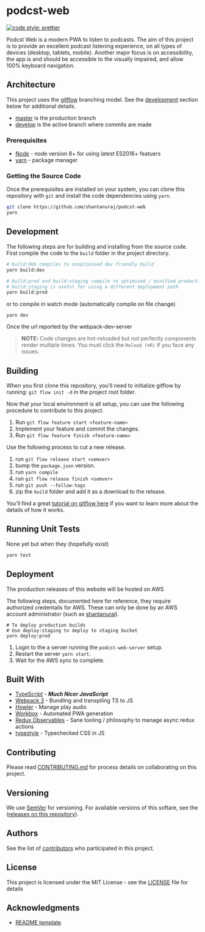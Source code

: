 # podcst-web

[![code style: prettier](https://img.shields.io/badge/code_style-prettier-ff69b4.svg)](https://github.com/prettier/prettier)

Podcst Web is a modern PWA to listen to podcasts.
The aim of this project is to provide an excellent podcast listening experience,
on all types of devices (desktop, tablets, mobile).
Another major focus is on accessibility, the app is and should be accessible to the visually impaired, and allow 100% keyboard navigation.

## Architecture

This project uses the [gitflow](https://github.com/nvie/gitflow) branching model.
See the [development](#development) section below for additional details.

- [master](https://github.com/shantanuraj/podcst-web/tree/master) is the production branch
- [develop](https://github.com/shantanuraj/podcst-web/tree/develop) is the active branch where commits are made

### Prerequisites

* [Node](https://nodejs.org/)   - node version 8+ for using latest ES2016+ featuers
* [yarn](https://yarnpkg.com/)  - package manager

### Getting the Source Code

Once the prerequisites are installed on your system, you can clone this repository with `git` and install the code dependencies using `yarn`.

```bash
git clone https://github.com/shantanuraj/podcst-web
yarn
```

## Development

The following steps are for building and installing from the source code. First compile the code to the `build` folder in the project directory.

```bash
# build:deb compiles to unoptimised dev friendly build
yarn build:dev

# build:prod and build:staging compile to optimised / minified production ready build
# build:staging is useful for using a different deployment path
yarn build:prod
```

or to compile in watch mode (automatically compile on file change)

```
yarn dev
```

Once the url reported by the webpack-dev-server

> **NOTE:** Code changes are hot-reloaded but *not* perfectly components render multiple times. You must click the `Reload (⌘R)` if you face any issues.

## Building

When you first clone this repository, you'll need to initialize gitflow by running: `git flow init -d` in the project root folder.

Now that your local environment is all setup, you can use the following procedure to contribute to this project.

  1. Run `git flow feature start <feature-name>`
  1. Implement your feature and commit the changes.
  1. Run `git flow feature finish <feature-name>`

Use the following process to cut a new release.

  1. run `git flow release start <semver>`
  1. bump the `package.json` version.
  1. run `yarn compile`
  1. run `git flow release finish <semver>`
  1. run `git push --follow-tags`
  1. zip the `build` folder and add it as a download to the release.

You'll find a great [tutorial on gitflow here](http://jeffkreeftmeijer.com/2010/why-arent-you-using-git-flow/) if you want to learn more about the details of how it works.

## Running Unit Tests

None yet but when they (hopefully exist)

```bash
yarn test
```

## Deployment

The production releases of this website will be hosted on AWS

The following steps, documented here for reference, they require authorized credentails for AWS.
These can only be done by an AWS account administrator (such as [shantanuraj](https://github.com/shantanuraj)).


```shell
# To deploy production builds
# Use deploy:staging to deploy to staging bucket
yarn deploy:prod
```

  1. Login to the a server running the `podcst-web-server` setup.
  1. Restart the server `yarn start`.
  1. Wait for the AWS sync to complete.

## Built With

* [TypeScript](https://www.typescriptlang.org/) - ***Much Nicer JavaScript***
* [Webpack 3](https://webpack.js.org/) - Bundling and transpiling TS to JS
* [Howler](https://howlerjs.com/) - Manage play audio
* [Workbox](https://workboxjs.org/) - Automated PWA generation
* [Redux Observables](https://redux-observable.js.org/) - Sane tooling / philosophy to manage async redux actions
* [typestyle](https://typestyle.github.io/) - Typechecked CSS in JS

## Contributing

Please read [CONTRIBUTING.md](CONTRIBUTING.md) for process details on
collaborating on this project.

## Versioning

We use [SemVer](http://semver.org/) for versioning. For available versions of this softare, see the ([releases on this repository](https://github.com/shantanuraj/podcst-web/releases)).

## Authors

See the list of [contributors][Contributor List] who participated in this project.

[Contributor List]:https://github.com/shantanuraj/podcst-web/contributors

## License

This project is licensed under the MIT License - see the
[LICENSE](LICENSE.md) file for details

## Acknowledgments

* [README template](https://gist.github.com/PurpleBooth/109311bb0361f32d87a2)
